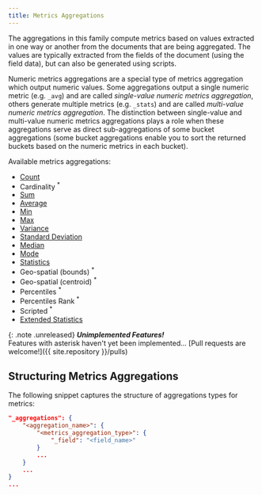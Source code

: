 ```yaml
---
title: Metrics Aggregations
---
```


The aggregations in this family compute metrics based on values extracted in one
way or another from the documents that are being aggregated. The values are
typically extracted from the fields of the document (using the field data), but
can also be generated using scripts.

Numeric metrics aggregations are a special type of metrics aggregation which
output numeric values. Some aggregations output a single numeric metric
(e.g. `_avg`) and are called _single-value numeric metrics aggregation_, others
generate multiple metrics (e.g. `_stats`) and are called
_multi-value numeric metrics aggregation_. The distinction between single-value
and multi-value numeric metrics aggregations plays a role when these
aggregations serve as direct sub-aggregations of some bucket aggregations (some
bucket aggregations enable you to sort the returned buckets based on the numeric
metrics in each bucket).

Available metrics aggregations:

  * [Count](count-aggregation)
  * Cardinality <sup>*</sup>
  * [Sum](sum-aggregation)
  * [Average](avg-aggregation)
  * [Min](min-aggregation)
  * [Max](max-aggregation)
  * [Variance](variance-aggregation)
  * [Standard Deviation](std_deviation-aggregation)
  * [Median](median-aggregation)
  * [Mode](mode-aggregation)
  * [Statistics](stats-aggregation)
  * Geo-spatial (bounds) <sup>*</sup>
  * Geo-spatial (centroid) <sup>*</sup>
  * Percentiles <sup>*</sup>
  * Percentiles Rank <sup>*</sup>
  * Scripted <sup>*</sup>
  * [Extended Statistics](extended_stats-aggregation)

{: .note .unreleased}
**_Unimplemented Features!_**<br>
Features with asterisk haven't yet been implemented...
[Pull requests are welcome!]({{ site.repository }}/pulls)


## Structuring Metrics Aggregations

The following snippet captures the structure of aggregations types for metrics:

```json
"_aggregations": {
    "<aggregation_name>": {
        "<metrics_aggregation_type>": {
            "_field": "<field_name>"
        }
        ...
    }
    ...
}
...
```
